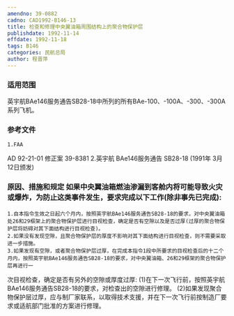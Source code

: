 ```yaml
---
amendno: 39-0882
cadno: CAD1992-B146-13
title: 检查和修理中央翼油箱周围结构上的聚合物保护层
publishdate: 1992-11-14
effdate: 1992-11-18
tags: B146
categories: 民航总局
author: 程晋萍
---
```


### 适用范围 
英宇航BAe146服务通告SB28-18中所列的所有BAe-100、-100A、-300、-300A系列飞机。

<!--more-->
### 参考文件
    1.FAA 
AD 92-21-01 修正案 39-8381 
    2.英宇航 
BAe146服务通告 SB28-18 (1991年 3月 12日颁发) 

### 原因、措施和规定     如果中央翼油箱燃油渗漏到客舱内将可能导致火灾或爆炸，为防止这类事件发生，要求完成以下工作(除非事先已完成): 
    1.自本指令生效之日起六个月内，按照英宇航BAe146服务通告SB28-18的要求，对中央翼油箱处26和29框架上的聚合物保护层进行目视检查，确定是否有空隙以及是否过厚(过厚的聚合物保护层将妨碍对其下面结构进行目视检查)。 
    2.如果没有发现空隙，且聚合物保护层的厚度不影响对其下面结构进行目视检查，则不需要采取进一步措施。 
    3.如果发现有空隙，或者聚合物保护层过厚，在完成本指令1段中所要求的目视检查后的十二个月内，按照英宇航BAe146服务通告SB28-18的要求，对中央翼油箱、26和29框架的聚合物保护层再进行一

  
次目视检查，确定是否有另外的空隙或厚度过厚: 
(1)在下一次飞行前，按照英宇航BAe146服务通告SB28-18的要求，对检查出的空隙进行修理。 
      (2)如果发现聚合物保护层过厚，应与制厂家联系，以取得技术支援，并在下一次飞行前按制造厂要求或适航部门批准的方案进行修理。

